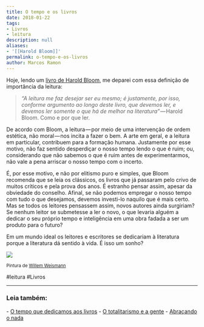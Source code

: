 ```yaml
---
title: O tempo e os livros
date: 2018-01-22
tags:
- Livros
- leitura
description: null
aliases:
- '[[Harold Bloom]]'
permalink: o-tempo-e-os-livros
author: Marcos Ramon
---
```

Hoje, lendo um [livro de Harold Bloom](http://amzn.to/2E0Wkrg), me deparei com essa definição de importância da leitura:

> _“A leitura me faz desejar ser eu mesmo; é justamente, por isso, conforme argumento ao longo deste livro, que devemos ler, e devemos ler somente o que há de melhor na literatura”_ — Harold Bloom. Como e por que ler.

De acordo com Bloom, a leitura — por meio de uma intervenção de ordem estética, não moral — nos incita a fazer o bem. A arte em geral, e a leitura em particular, contribuem para a formação humana. Justamente por esse motivo, não faz sentido desperdiçar o nosso tempo lendo o que é ruim; ou, considerando que não sabemos o que é ruim antes de experimentarmos, não vale a pena arriscar o nosso tempo com o incerto.

É, por esse motivo, e não por elitismo puro e simples, que Bloom recomenda que se leia os clássicos, os livros que já passaram pelo crivo de muitos críticos e pela prova dos anos. É estranho pensar assim, apesar da obviedade do conselho. Afinal, se não podemos empregar o nosso tempo com tudo o que desejamos, devemos investi-lo naquilo que é mais certo. Mas se todos os leitores pensassem assim, novos autores ainda surgiriam? Se nenhum leitor se submetesse a ler o novo, o que levaria alguém a dedicar o seu próprio tempo e inteligência em uma obra fadada a ser um produto para o futuro?

Em um mundo ideal os leitores e escritores se dedicariam à literatura porque a literatura dá sentido à vida. É isso um sonho?

![](https://cdn-images-1.medium.com/max/800/1*RULlD4laf8J99TftpQTDyQ.png)

<small>Pintura de <a href="https://www.instagram.com/willemweismann/">Willem Weismann</a></small>

#leitura #Livros 

---




<h3>Leia também:</h3>
- <a href="/o-tempo-que-dedicamos-aos-livros">O tempo que dedicamos aos livros</a>
- <a href="/o-totalitarismo-e-a-gente">O totalitarismo e a gente</a>
- <a href="/abracando-o-nada">Abraçando o nada</a>
